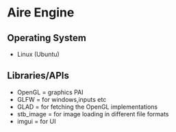 # Aire Engine

## Operating System
- Linux (Ubuntu)

## Libraries/APIs
- OpenGL = graphics PAI
- GLFW = for windows,inputs etc
- GLAD = for fetching the OpenGL implementations
- stb_image = for image loading in different file formats
- imgui = for UI